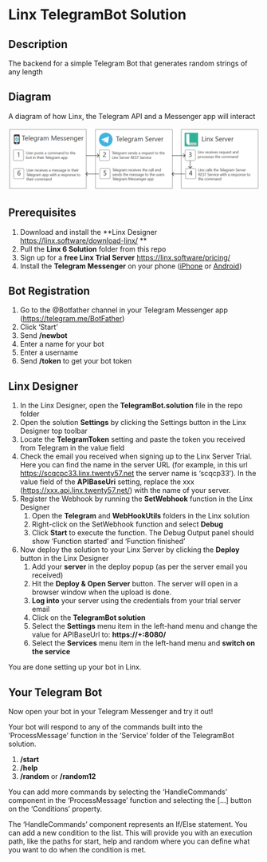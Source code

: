 # Linx TelegramBot Solution

## Description
The backend for a simple Telegram Bot that generates random strings of any length

## Diagram
A diagram of how Linx, the Telegram API and a Messenger app will interact

![](Diagram.png "Architecture Diagram")

## Prerequisites
1. Download and install the **Linx Designer https://linx.software/download-linx/ **
1. Pull the **Linx 6 Solution** folder from this repo
1. Sign up for a **free Linx Trial Server** https://linx.software/pricing/
1. Install the **Telegram Messenger** on your phone ([iPhone](https://apps.apple.com/us/app/telegram-messenger/id686449807) or [Android](https://play.google.com/store/apps/details?id=org.telegram.messenger))

## Bot Registration
1. Go to the @Botfather channel in your Telegram Messenger app (https://telegram.me/BotFather)
1. Click ‘Start’
1. Send **/newbot**
1. Enter a name for your bot
1. Enter a username
1. Send **/token** to get your bot token

## Linx Designer
1. In the Linx Designer, open the **TelegramBot.solution** file in the repo folder
1. Open the solution **Settings** by clicking the Settings button in the Linx Designer top toolbar
1. Locate the **TelegramToken** setting and paste the token you received from Telegram in the value field
1. Check the email you received when signing up to the Linx Server Trial. Here you can find the name in the server URL (for example, in this url https://scqcpc33.linx.twenty57.net the server name is ‘scqcp33’). In the value field of the **APIBaseUri** setting, replace the xxx (https://xxx.api.linx.twenty57.net/) with the name of your server. 
1. Register the Webhook by running the **SetWebhook** function in the Linx Designer
   1. Open the **Telegram** and **WebHookUtils** folders in the Linx solution
   2. Right-click on the SetWebhook function and select **Debug**
   3. Click **Start** to execute the function. The Debug Output panel should show ‘Function started’ and ‘Function finished’
2. Now deploy the solution to your Linx Server by clicking the **Deploy** button in the Linx Designer 
   1. Add your **server** in the deploy popup (as per the server email you received)
   2. Hit the **Deploy & Open Server** button. The server will open in a browser window when the upload is done. 
   3. **Log into** your server using the credentials from your trial server email
   4. Click on the **TelegramBot solution**
   5. Select the **Settings** menu item in the left-hand menu and change the value for APIBaseUrl to: **https://+:8080/**
   6. Select the **Services** menu item in the left-hand menu and **switch on the service**

You are done setting up your bot in Linx. 

## Your Telegram Bot
Now open your bot in your Telegram Messenger and try it out! 

Your bot will respond to any of the commands built into the ‘ProcessMessage’ function in the ‘Service’ folder of the TelegramBot solution. 
1. **/start**
1. **/help**
1. **/random** or **/random12**

You can add more commands by selecting the ‘HandleCommands’ component in the ‘ProcessMessage’ function and selecting the [...] button on the ‘Conditions’ property. 

The ‘HandleCommands’ component represents an If/Else statement. You can add a new condition to the list. This will provide you with an execution path, like the paths for start, help and random where you can define what you want to do when the condition is met. 